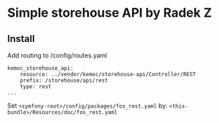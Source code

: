 # Simple storehouse API by Radek Z

## Install

Add routing to /config/routes.yaml

```
kemoc_storehouse_api:
    resource: ../vendor/kemoc/storehouse-api/Controller/REST
    prefix: /storehouse/api/rest
    type: rest
...
```

Set `<symfony-root>/config/packages/fos_rest.yaml`
by: `<this-bundle>/Resources/doc/fos_rest.yaml`
